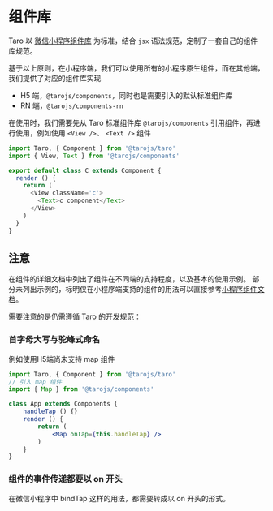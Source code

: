 # 组件库

Taro 以 [微信小程序组件库](https://developers.weixin.qq.com/miniprogram/dev/component/) 为标准，结合 `jsx` 语法规范，定制了一套自己的组件库规范。

基于以上原则，在小程序端，我们可以使用所有的小程序原生组件，而在其他端，我们提供了对应的组件库实现

- H5 端，`@tarojs/components`，同时也是需要引入的默认标准组件库
- RN 端，`@tarojs/components-rn`

在使用时，我们需要先从 Taro 标准组件库 `@tarojs/components` 引用组件，再进行使用，例如使用 `<View />`、 `<Text />` 组件

```javascript
import Taro, { Component } from '@tarojs/taro'
import { View, Text } from '@tarojs/components'

export default class C extends Component {
  render () {
    return (
      <View className='c'>
        <Text>c component</Text>
      </View>
    )
  }
}
```

## 注意

在组件的详细文档中列出了组件在不同端的支持程度，以及基本的使用示例。 部分未列出示例的，标明仅在小程序端支持的组件的用法可以直接参考[小程序组件文档](https://developers.weixin.qq.com/miniprogram/dev/component/)。

需要注意的是仍需遵循 Taro 的开发规范：

### 首字母大写与驼峰式命名

例如使用H5端尚未支持 map 组件

```jsx
import Taro, { Component } from '@tarojs/taro'
// 引入 map 组件
import { Map } from '@tarojs/components'

class App extends Components {
	handleTap () {}
	render () {
		return (
			<Map onTap={this.handleTap} />
		)
	}
}
```

### 组件的事件传递都要以 on 开头

在微信小程序中 bindTap 这样的用法，都需要转成以 on 开头的形式。
